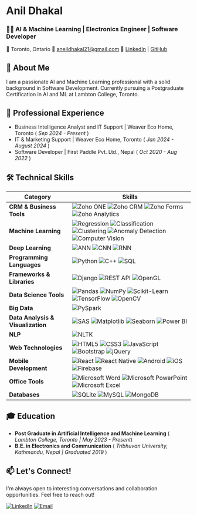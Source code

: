 # Anil Dhakal 

### 👨‍💻 AI & Machine Learning | Electronics Engineer | Software Developer
📍 Toronto, Ontario    📧 aneildhakal21@gmail.com    🔗 [LinkedIn](https://www.linkedin.com/in/anil-dhakal-380507176/) | [GitHub](https://github.com/pyserve/pyserve)

## 🚀 About Me
I am a passionate AI and Machine Learning professional with a solid background in Software Development. Currently pursuing a Postgraduate Certification in AI and ML at Lambton College, Toronto.
## 💼 Professional Experience
- Business Intelligence Analyst and IT Support | Weaver Eco Home, Toronto ( *Sep 2024 - Present* )
- IT & Marketing Support | Weaver Eco Home, Toronto ( *Jan 2024 - August 2024* )
- Software Developer | First Paddle Pvt. Ltd., Nepal ( *Oct 2020 - Aug 2022* )

## 🛠️ Technical Skills

| Category                     | Skills                                                                                   |
|------------------------------|------------------------------------------------------------------------------------------|
| **CRM & Business Tools**     | ![Zoho ONE](https://img.shields.io/badge/Zoho%20ONE-0072C6?style=for-the-badge&logo=zoho&logoColor=white) ![Zoho CRM](https://img.shields.io/badge/Zoho%20CRM-0072C6?style=for-the-badge&logo=zoho&logoColor=white) ![Zoho Forms](https://img.shields.io/badge/Zoho%20Forms-0072C6?style=for-the-badge&logo=zoho&logoColor=white) ![Zoho Analytics](https://img.shields.io/badge/Zoho%20Analytics-0072C6?style=for-the-badge&logo=zoho&logoColor=white) |
| **Machine Learning**         | ![Regression](https://img.shields.io/badge/Regression-FF6F00?style=for-the-badge) ![Classification](https://img.shields.io/badge/Classification-FF6F00?style=for-the-badge) ![Clustering](https://img.shields.io/badge/Clustering-FF6F00?style=for-the-badge) ![Anomaly Detection](https://img.shields.io/badge/Anomaly%20Detection-FF6F00?style=for-the-badge) ![Computer Vision](https://img.shields.io/badge/Computer%20Vision-FF6F00?style=for-the-badge) |
| **Deep Learning**            | ![ANN](https://img.shields.io/badge/ANN-FF6F00?style=for-the-badge) ![CNN](https://img.shields.io/badge/CNN-FF6F00?style=for-the-badge) ![RNN](https://img.shields.io/badge/RNN-FF6F00?style=for-the-badge) |
| **Programming Languages**    | ![Python](https://img.shields.io/badge/Python-3776AB?style=for-the-badge&logo=python&logoColor=white) ![C++](https://img.shields.io/badge/C%2B%2B-00599C?style=for-the-badge&logo=c%2B%2B&logoColor=white) ![SQL](https://img.shields.io/badge/SQL-4479A1?style=for-the-badge&logo=mysql&logoColor=white) |
| **Frameworks & Libraries**   | ![Django](https://img.shields.io/badge/Django-092E20?style=for-the-badge&logo=django&logoColor=white) ![REST API](https://img.shields.io/badge/REST%20API-FF6F00?style=for-the-badge) ![OpenGL](https://img.shields.io/badge/OpenGL-FF6F00?style=for-the-badge) |
| **Data Science Tools**       | ![Pandas](https://img.shields.io/badge/Pandas-150458?style=for-the-badge&logo=pandas&logoColor=white) ![NumPy](https://img.shields.io/badge/NumPy-013243?style=for-the-badge&logo=numpy&logoColor=white) ![Scikit-Learn](https://img.shields.io/badge/Scikit--Learn-F7931E?style=for-the-badge&logo=scikit-learn&logoColor=white) ![TensorFlow](https://img.shields.io/badge/TensorFlow-FF6F00?style=for-the-badge&logo=tensorflow&logoColor=white) ![OpenCV](https://img.shields.io/badge/OpenCV-5C3EE8?style=for-the-badge&logo=opencv&logoColor=white) |
| **Big Data**                 | ![PySpark](https://img.shields.io/badge/PySpark-E25A00?style=for-the-badge&logo=apache-spark&logoColor=white) |
| **Data Analysis & Visualization** | ![SAS](https://img.shields.io/badge/SAS-00A7E1?style=for-the-badge&logo=sas&logoColor=white) ![Matplotlib](https://img.shields.io/badge/Matplotlib-11557C?style=for-the-badge&logo=python&logoColor=white) ![Seaborn](https://img.shields.io/badge/Seaborn-30B5B5?style=for-the-badge&logo=python&logoColor=white) ![Power BI](https://img.shields.io/badge/Power_BI-F2C811?style=for-the-badge&logo=powerbi&logoColor=black) |
| **NLP**                      | ![NLTK](https://img.shields.io/badge/NLTK-5B8DF0?style=for-the-badge&logo=python&logoColor=white) |
| **Web Technologies**         | ![HTML5](https://img.shields.io/badge/HTML5-E34F26?style=for-the-badge&logo=html5&logoColor=white) ![CSS3](https://img.shields.io/badge/CSS3-1572B6?style=for-the-badge&logo=css3&logoColor=white) ![JavaScript](https://img.shields.io/badge/JavaScript-F7DF1E?style=for-the-badge&logo=javascript&logoColor=black) ![Bootstrap](https://img.shields.io/badge/Bootstrap-563D7C?style=for-the-badge&logo=bootstrap&logoColor=white) ![jQuery](https://img.shields.io/badge/jQuery-0769AD?style=for-the-badge&logo=jquery&logoColor=white) |
| **Mobile Development**       | ![React](https://img.shields.io/badge/React-20232A?style=for-the-badge&logo=react&logoColor=61DAFB) ![React Native](https://img.shields.io/badge/React_Native-20232A?style=for-the-badge&logo=react&logoColor=61DAFB) ![Android](https://img.shields.io/badge/Android-3DDC84?style=for-the-badge&logo=android&logoColor=white) ![iOS](https://img.shields.io/badge/iOS-999999?style=for-the-badge&logo=apple&logoColor=white) ![Firebase](https://img.shields.io/badge/Firebase-FFCA28?style=for-the-badge&logo=firebase&logoColor=black) |
| **Office Tools**             | ![Microsoft Word](https://img.shields.io/badge/Microsoft%20Word-2B579A?style=for-the-badge&logo=microsoftword&logoColor=white) ![Microsoft PowerPoint](https://img.shields.io/badge/Microsoft%20PowerPoint-B7472A?style=for-the-badge&logo=microsoftpowerpoint&logoColor=white) ![Microsoft Excel](https://img.shields.io/badge/Microsoft%20Excel-217346?style=for-the-badge&logo=microsoftexcel&logoColor=white) |
| **Databases**                | ![SQLite](https://img.shields.io/badge/SQLite-003B57?style=for-the-badge&logo=sqlite&logoColor=white) ![MySQL](https://img.shields.io/badge/MySQL-4479A1?style=for-the-badge&logo=mysql&logoColor=white) ![MongoDB](https://img.shields.io/badge/MongoDB-47A248?style=for-the-badge&logo=mongodb&logoColor=white) |

## 🎓 Education
- **Post Graduate in Artificial Intelligence and Machine Learning**  ( *Lambton College, Toronto | May 2023 - Present*)
- **B.E. in Electronics and Communication**  ( *Tribhuvan University, Kathmandu, Nepal | Graduated 2019* )

## 📫 Let's Connect!
I'm always open to interesting conversations and collaboration opportunities. Feel free to reach out!

[![LinkedIn](https://img.shields.io/badge/LinkedIn-0077B5?style=for-the-badge&logo=linkedin&logoColor=white)](https://www.linkedin.com/in/anil-dhakal-380507176/)
[![Email](https://img.shields.io/badge/Email-D14836?style=for-the-badge&logo=gmail&logoColor=white)](mailto:aneildhakal21@gmail.com)
